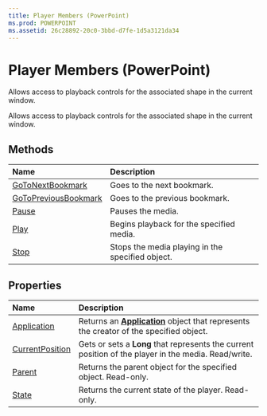 ```yaml
---
title: Player Members (PowerPoint)
ms.prod: POWERPOINT
ms.assetid: 26c28892-20c0-3bbd-d7fe-1d5a3121da34
---
```



# Player Members (PowerPoint)
Allows access to playback controls for the associated shape in the current window.

Allows access to playback controls for the associated shape in the current window.


## Methods



|**Name**|**Description**|
|:-----|:-----|
|[GoToNextBookmark](player-gotonextbookmark-method-powerpoint.md)|Goes to the next bookmark.|
|[GoToPreviousBookmark](player-gotopreviousbookmark-method-powerpoint.md)|Goes to the previous bookmark.|
|[Pause](player-pause-method-powerpoint.md)|Pauses the media.|
|[Play](player-play-method-powerpoint.md)|Begins playback for the specified media.|
|[Stop](player-stop-method-powerpoint.md)|Stops the media playing in the specified object.|

## Properties



|**Name**|**Description**|
|:-----|:-----|
|[Application](player-application-property-powerpoint.md)|Returns an  **[Application](application-object-powerpoint.md)** object that represents the creator of the specified object.|
|[CurrentPosition](player-currentposition-property-powerpoint.md)|Gets or sets a  **Long** that represents the current position of the player in the media. Read/write.|
|[Parent](player-parent-property-powerpoint.md)|Returns the parent object for the specified object. Read-only.|
|[State](player-state-property-powerpoint.md)|Returns the current state of the player. Read-only.|

